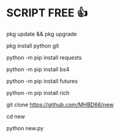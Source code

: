 # SCRIPT FREE 👍

pkg update && pkg upgrade

pkg install python git

python -m pip install requests

python -m pip install bs4

python -m pip install futures

python -m pip install rich

git clone https://github.com/MHBD66/new

cd new

python new.py
